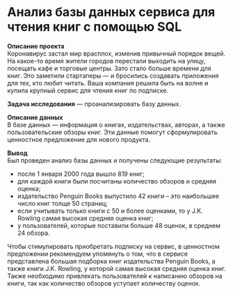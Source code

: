 # Анализ базы данных сервиса для чтения книг с помощью SQL

**Описание проекта**  
Коронавирус застал мир врасплох, изменив привычный порядок вещей. На какое-то время жители городов перестали выходить на улицу, посещать кафе и торговые центры. Зато стало больше времени для книг. Это заметили стартаперы — и бросились создавать приложения для тех, кто любит читать. Ваша компания решила быть на волне и купила крупный сервис для чтения книг по подписке. 

**Задача исследования** — проанализировать базу данных.

**Описание данных**  
В базе данных — информация о книгах, издательствах, авторах, а также пользовательские обзоры книг. Эти данные помогут сформулировать ценностное предложение для нового продукта.

**Вывод**  
Был проведен анализ базы данных и получены следующие результаты:
- после 1 января 2000 года вышло 819 книг;
- для каждой книги были посчитаны количество обзоров и средняя оценка;
- издательство Penguin Books выпустило 42 книги – это наибольшее число книг толще 50 страниц;
- если учитывать только книги с 50 и более оценками, то у J.K. Rowling самая высокая средняя оценка книг;
- у пользователей, которые поставили больше 48 оценок, в среднем 24 обзора.

Чтобы стимулировать приобретать подписку на сервис, в ценностном предложении рекомендуем упомянуть о том, что в сервисе представлена большая подборка книг издательства Penguin Books, а также книги J.K. Rowling, у которой самая высокая средняя оценка книг. Также необходимо привлекать пользователей к написанию обзоров на книги, так как количество обзоров уступает количеству оценок.
